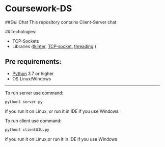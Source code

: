 # Coursework-DS

##Gui Chat
This repository contains Client-Server chat

##Techologies:

- TCP-Sockets
- Libraries ([tkinter](https://python-scripts.com/tkinter-introduction), [TCP-socket](http://www.steves-internet-guide.com/tcpip-ports-sockets/), [threading](http://python-3.ru/page/import-threading) )

## Pre requirements:
- [Python](https://www.python.org/downloads/release/python-370/) 3.7 or higher
- OS Linux/Windows

_________________
To run server use command:
```bash 
python3 server.py
```
if you run it on Linux, or run it in IDE if you use Windows

To run client use command:
```bash
python3 clientGIU.py
```
if you run it on Linux,or run it in IDE if you use Windows